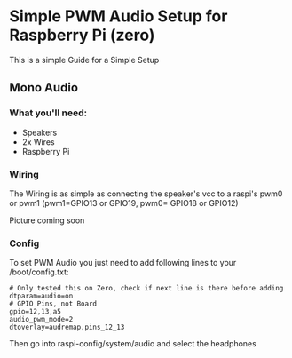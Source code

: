 # Simple PWM Audio Setup for Raspberry Pi (zero)

This is a simple Guide for a Simple Setup

## Mono Audio

### What you'll need:
- Speakers
- 2x Wires
- Raspberry Pi

### Wiring

The Wiring is as simple as connecting the speaker's vcc to a raspi's pwm0 or pwm1 (pwm1=GPIO13 or GPIO19, pwm0= GPIO18 or GPIO12)

Picture coming soon

### Config

To set PWM Audio you just need to add following lines to your /boot/config.txt:

```
# Only tested this on Zero, check if next line is there before adding
dtparam=audio=on
# GPIO Pins, not Board
gpio=12,13,a5
audio_pwm_mode=2
dtoverlay=audremap,pins_12_13
```

Then go into raspi-config/system/audio and select the headphones
